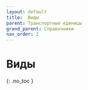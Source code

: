 ```yaml
---
layout: default
title:	Виды
parent: Транспортные единицы
grand_parent: Справочники
nav_order: 2
---
```


# Виды
{: .no_toc }
